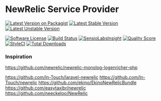 # NewRelic Service Provider

[![Latest Version on Packagist](https://img.shields.io/packagist/v/bytic/newrelic.svg?style=flat-square)](https://packagist.org/packages/bytic/newrelic)
[![Latest Stable Version](https://poser.pugx.org/bytic/newrelic/v/stable)](https://packagist.org/packages/bytic/newrelic)
[![Latest Unstable Version](https://poser.pugx.org/bytic/newrelic/v/unstable)](https://packagist.org/packages/bytic/newrelic)

[![Software License](https://img.shields.io/badge/license-MIT-brightgreen.svg?style=flat-square)](LICENSE)
[![Build Status](https://img.shields.io/travis/ByTIC/Common/master.svg?style=flat-square)](https://travis-ci.org/ByTIC/Common)
[![SensioLabsInsight](https://img.shields.io/sensiolabs/i/92329f47-7940-4b14-91e9-45330b887bdd.svg?style=flat-square)](https://insight.sensiolabs.com/projects/92329f47-7940-4b14-91e9-45330b887bdd)
[![Quality Score](https://img.shields.io/scrutinizer/g/bytic/newrelic.svg?style=flat-square)](https://scrutinizer-ci.com/g/bytic/newrelic)
[![StyleCI](https://styleci.io/repos/170641790/shield?branch=master)](https://styleci.io/repos/170641790)
[![Total Downloads](https://img.shields.io/packagist/dt/bytic/newrelic.svg?style=flat-square)](https://packagist.org/packages/bytic/newrelic)

### Inspiration
https://github.com/newrelic/newrelic-monolog-logenricher-php

https://github.com/In-Touch/laravel-newrelic
https://github.com/In-Touch/newrelic
https://github.com/ekino/EkinoNewRelicBundle
https://github.com/easytaxibr/newrelic
https://github.com/neeckeloo/NewRelic
